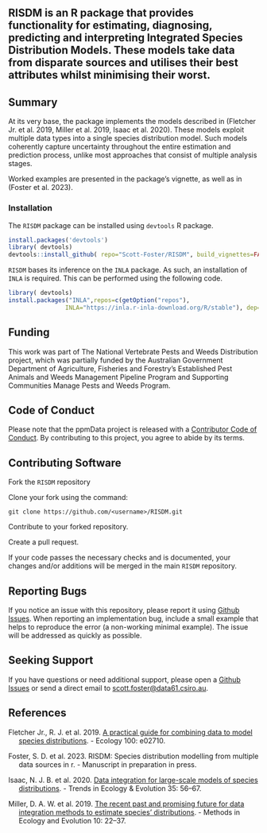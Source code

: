 
## RISDM is an R package that provides functionality for estimating, diagnosing, predicting and interpreting Integrated Species Distribution Models. These models take data from disparate sources and utilises their best attributes whilst minimising their worst.

## Summary

At its very base, the package implements the models described in
(Fletcher Jr. et al. 2019, Miller et al. 2019, Isaac et al. 2020). These
models exploit multiple data types into a single species distribution
model. Such models coherently capture uncertainty throughout the entire
estimation and prediction process, unlike most approaches that consist
of multiple analysis stages.

Worked examples are presented in the package’s vignette, as well as in
(Foster et al. 2023).

### Installation

The `RISDM` package can be installed using `devtools` R package.

``` r
install.packages('devtools')
library( devtools)
devtools::install_github( repo="Scott-Foster/RISDM", build_vignettes=FALSE)
```

`RISDM` bases its inference on the `INLA` package. As such, an
installation of `INLA` is required. This can be performed using the
following code.

``` r
library( devtools)
install.packages("INLA",repos=c(getOption("repos"),  
                INLA="https://inla.r-inla-download.org/R/stable"), dep=TRUE)
```

## Funding

This work was part of The National Vertebrate Pests and Weeds
Distribution project, which was partially funded by the Australian
Government Department of Agriculture, Fisheries and Forestry’s
Established Pest Animals and Weeds Management Pipeline Program and
Supporting Communities Manage Pests and Weeds Program.

## Code of Conduct

Please note that the ppmData project is released with a [Contributor
Code of
Conduct](https://contributor-covenant.org/version/2/0/CODE_OF_CONDUCT.html).
By contributing to this project, you agree to abide by its terms.

## Contributing Software

Fork the `RISDM` repository

Clone your fork using the command:

`git clone https://github.com/<username>/RISDM.git`

Contribute to your forked repository.

Create a pull request.

If your code passes the necessary checks and is documented, your changes
and/or additions will be merged in the main `RISDM` repository.

## Reporting Bugs

If you notice an issue with this repository, please report it using
[Github Issues](https://github.com/Scott-Foster/RISDM/issues). When
reporting an implementation bug, include a small example that helps to
reproduce the error (a non-working minimal example). The issue will be
addressed as quickly as possible.

## Seeking Support

If you have questions or need additional support, please open a [Github
Issues](https://github.com/Scott-Foster/RISDM/issues) or send a direct
email to <scott.foster@data61.csiro.au>.

## References

<div id="refs" class="references csl-bib-body hanging-indent">

<div id="ref-fle19" class="csl-entry">

Fletcher Jr., R. J. et al. 2019. [A practical guide for combining data
to model species distributions](https://doi.org/10.1002/ecy.2710). -
Ecology 100: e02710.

</div>

<div id="ref-fos23" class="csl-entry">

Foster, S. D. et al. 2023. RISDM: Species distribution modelling from
multiple data sources in r. - Manuscript in preparation in press.

</div>

<div id="ref-isa20" class="csl-entry">

Isaac, N. J. B. et al. 2020. [Data integration for large-scale models of
species distributions](https://doi.org/10.1016/j.tree.2019.08.006). -
Trends in Ecology & Evolution 35: 56–67.

</div>

<div id="ref-mil19" class="csl-entry">

Miller, D. A. W. et al. 2019. [The recent past and promising future for
data integration methods to estimate species’
distributions](https://doi.org/10.1111/2041-210X.13110). - Methods in
Ecology and Evolution 10: 22–37.

</div>

</div>
